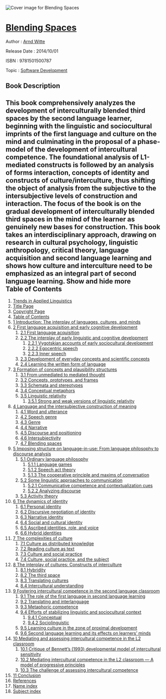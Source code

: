 ![Cover image for Blending Spaces](https://imgdetail.ebookreading.net/cover/cover/20200215/EB9781501500787.jpg)

[Blending Spaces](https://ebookreading.net/view/book/Blending+Spaces-EB9781501500787_1.html "Blending Spaces")
====================================================================================================================

Author : [Arnd Witte](https://ebookreading.net/search/author/Arnd+Witte)

Release Date : 2014/10/01

ISBN : 9781501500787

Topic : [Software Development](https://ebookreading.net/search/category/software-development)

Book Description
-----------------

 This book comprehensively analyzes the development of interculturally blended third spaces by the second language learner, beginning with the linguistic and sociocultural imprints of the first language and culture on the mind and culminating in the proposal of a phase-model of the development of intercultural competence. The foundational analysis of L1-mediated constructs is followed by an analysis of forms interaction, concepts of identity and constructs of culture/interculture, thus shifting the object of analysis from the subjective to the intersubjective levels of construction and interaction. The focus of the book is on the gradual development of interculturally blended third spaces in the mind of the learner as genuinely new bases for construction. This book takes an interdisciplinary approach, drawing on research in cultural psychology, linguistic anthropology, critical theory, language acquisition and second language learning and shows how culture and interculture need to be emphasized as an integral part of second language learning.        Show and hide more                
Table of Contents
-----------------

1. [Trends in Applied Linguistics](https://ebookreading.net/view/book/Blending+Spaces-EB9781501500787_2.html)
1. [Title Page](https://ebookreading.net/view/book/Blending+Spaces-EB9781501500787_3.html)
1. [Copyright Page](https://ebookreading.net/view/book/Blending+Spaces-EB9781501500787_4.html)
1. [Table of Contents](https://ebookreading.net/view/book/Blending+Spaces-EB9781501500787_5.html)
1. [1 Introduction: The interplay of languages, cultures, and minds](https://ebookreading.net/view/book/Blending+Spaces-EB9781501500787_6.html)
1. [2 First language acquisition and early cognitive development](https://ebookreading.net/view/book/Blending+Spaces-EB9781501500787_7.html)
    1. [2.1 First language acquisition](https://ebookreading.net/view/book/Blending+Spaces-EB9781501500787_7.html#title4)
    1. [2.2 The interplay of early linguistic and cognitive development](https://ebookreading.net/view/book/Blending+Spaces-EB9781501500787_7.html#title5)
        1. [2.2.1 Vygotskian accounts of early sociocultural development](https://ebookreading.net/view/book/Blending+Spaces-EB9781501500787_7.html#title6)
        1. [2.2.2 Egocentric speech](https://ebookreading.net/view/book/Blending+Spaces-EB9781501500787_7.html#title7)
        1. [2.2.3 Inner speech](https://ebookreading.net/view/book/Blending+Spaces-EB9781501500787_7.html#title8)
    1. [2.3 Development of everyday concepts and scientific concepts](https://ebookreading.net/view/book/Blending+Spaces-EB9781501500787_7.html#title9)
    1. [2.4 Learning the written form of language](https://ebookreading.net/view/book/Blending+Spaces-EB9781501500787_7.html#title10)
1. [3 Formation of concepts and plausibility structures](https://ebookreading.net/view/book/Blending+Spaces-EB9781501500787_8.html)
    1. [3.1 From unmediated to mediated thought](https://ebookreading.net/view/book/Blending+Spaces-EB9781501500787_8.html#title12)
    1. [3.2 Concepts, prototypes, and frames](https://ebookreading.net/view/book/Blending+Spaces-EB9781501500787_8.html#title13)
    1. [3.3 Schemata and stereotypes](https://ebookreading.net/view/book/Blending+Spaces-EB9781501500787_8.html#title14)
    1. [3.4 Conceptual metaphors](https://ebookreading.net/view/book/Blending+Spaces-EB9781501500787_8.html#title15)
    1. [3.5 Linguistic relativity](https://ebookreading.net/view/book/Blending+Spaces-EB9781501500787_8.html#title16)
        1. [3.5.1 Strong and weak versions of linguistic relativity](https://ebookreading.net/view/book/Blending+Spaces-EB9781501500787_8.html#title17)
1. [4 Language and the intersubjective construction of meaning](https://ebookreading.net/view/book/Blending+Spaces-EB9781501500787_9.html)
    1. [4.1 Word and utterance](https://ebookreading.net/view/book/Blending+Spaces-EB9781501500787_9.html#title19)
    1. [4.2 Speech genre](https://ebookreading.net/view/book/Blending+Spaces-EB9781501500787_9.html#title20)
    1. [4.3 Genre](https://ebookreading.net/view/book/Blending+Spaces-EB9781501500787_9.html#title21)
    1. [4.4 Narrative](https://ebookreading.net/view/book/Blending+Spaces-EB9781501500787_9.html#title22)
    1. [4.5 Discourse and positioning](https://ebookreading.net/view/book/Blending+Spaces-EB9781501500787_9.html#title23)
    1. [4.6 Intersubjectivity](https://ebookreading.net/view/book/Blending+Spaces-EB9781501500787_9.html#title24)
    1. [4.7 Blending spaces](https://ebookreading.net/view/book/Blending+Spaces-EB9781501500787_9.html#title25)
1. [5 Imposing structure on language-in-use: From language philosophy to discourse analysis](https://ebookreading.net/view/book/Blending+Spaces-EB9781501500787_10.html)
    1. [5.1 Ordinary language philosophy](https://ebookreading.net/view/book/Blending+Spaces-EB9781501500787_10.html#title27)
        1. [5.1.1 Language games](https://ebookreading.net/view/book/Blending+Spaces-EB9781501500787_10.html#title28)
        1. [5.1.2 Speech act theory](https://ebookreading.net/view/book/Blending+Spaces-EB9781501500787_10.html#title29)
        1. [5.1.3 The cooperative principle and maxims of conversation](https://ebookreading.net/view/book/Blending+Spaces-EB9781501500787_10.html#title30)
    1. [5.2 Some linguistic approaches to communication](https://ebookreading.net/view/book/Blending+Spaces-EB9781501500787_10.html#title31)
        1. [5.2.1 Communicative competence and contextualization cues](https://ebookreading.net/view/book/Blending+Spaces-EB9781501500787_10.html#title32)
        1. [5.2.2 Analyzing discourse](https://ebookreading.net/view/book/Blending+Spaces-EB9781501500787_10.html#title33)
    1. [5.3 Activity theory](https://ebookreading.net/view/book/Blending+Spaces-EB9781501500787_10.html#title34)
1. [6 The dynamics of identity](https://ebookreading.net/view/book/Blending+Spaces-EB9781501500787_11.html)
    1. [6.1 Personal identity](https://ebookreading.net/view/book/Blending+Spaces-EB9781501500787_11.html#title36)
    1. [6.2 Discursive negotiation of identity](https://ebookreading.net/view/book/Blending+Spaces-EB9781501500787_11.html#title37)
    1. [6.3 Narrative identity](https://ebookreading.net/view/book/Blending+Spaces-EB9781501500787_11.html#title38)
    1. [6.4 Social and cultural identity](https://ebookreading.net/view/book/Blending+Spaces-EB9781501500787_11.html#title39)
    1. [6.5 Ascribed identities, role, and voice](https://ebookreading.net/view/book/Blending+Spaces-EB9781501500787_11.html#title40)
    1. [6.6 Hybrid identities](https://ebookreading.net/view/book/Blending+Spaces-EB9781501500787_11.html#title41)
1. [7 The complexities of culture](https://ebookreading.net/view/book/Blending+Spaces-EB9781501500787_12.html)
    1. [7.1 Culture as distributed knowledge](https://ebookreading.net/view/book/Blending+Spaces-EB9781501500787_12.html#title43)
    1. [7.2 Reading culture as text](https://ebookreading.net/view/book/Blending+Spaces-EB9781501500787_12.html#title44)
    1. [7.3 Culture and social practice](https://ebookreading.net/view/book/Blending+Spaces-EB9781501500787_12.html#title45)
    1. [7.4 Culture, social practice, and the subject](https://ebookreading.net/view/book/Blending+Spaces-EB9781501500787_12.html#title46)
1. [8 The interplay of cultures: Constructs of interculture](https://ebookreading.net/view/book/Blending+Spaces-EB9781501500787_13.html)
    1. [8.1 Hybridity](https://ebookreading.net/view/book/Blending+Spaces-EB9781501500787_13.html#title48)
    1. [8.2 The third space](https://ebookreading.net/view/book/Blending+Spaces-EB9781501500787_13.html#title49)
    1. [8.3 Translating cultures](https://ebookreading.net/view/book/Blending+Spaces-EB9781501500787_13.html#title50)
    1. [8.4 Intercultural understanding](https://ebookreading.net/view/book/Blending+Spaces-EB9781501500787_13.html#title51)
1. [9 Fostering intercultural competence in the second language classroom](https://ebookreading.net/view/book/Blending+Spaces-EB9781501500787_14.html)
    1. [9.1 The role of the first language in second language learning](https://ebookreading.net/view/book/Blending+Spaces-EB9781501500787_14.html#title53)
    1. [9.2 Translating and interlanguage](https://ebookreading.net/view/book/Blending+Spaces-EB9781501500787_14.html#title54)
    1. [9.3 Metaphoric competence](https://ebookreading.net/view/book/Blending+Spaces-EB9781501500787_14.html#title55)
    1. [9.4 Efforts of stabilizing linguistic and sociocultural context](https://ebookreading.net/view/book/Blending+Spaces-EB9781501500787_14.html#title56)
        1. [9.4.1 Conceptual](https://ebookreading.net/view/book/Blending+Spaces-EB9781501500787_14.html#title57)
        1. [9.4.2 Sociolinguistic](https://ebookreading.net/view/book/Blending+Spaces-EB9781501500787_14.html#title58)
    1. [9.5 Learning culture in the zone of proximal development](https://ebookreading.net/view/book/Blending+Spaces-EB9781501500787_14.html#title59)
    1. [9.6 Second language learning and its effects on learners’ minds](https://ebookreading.net/view/book/Blending+Spaces-EB9781501500787_14.html#title60)
1. [10 Mediating and assessing intercultural competence in the L2 classroom](https://ebookreading.net/view/book/Blending+Spaces-EB9781501500787_15.html)
    1. [10.1 Critique of Bennett’s (1993) developmental model of intercultural sensitivity](https://ebookreading.net/view/book/Blending+Spaces-EB9781501500787_15.html#title62)
    1. [10.2 Mediating intercultural competence in the L2 classroom — A model of progressive principles](https://ebookreading.net/view/book/Blending+Spaces-EB9781501500787_15.html#title63)
    1. [10.3 The challenge of assessing intercultural competence](https://ebookreading.net/view/book/Blending+Spaces-EB9781501500787_16.html#title64)
1. [11 Conclusion](https://ebookreading.net/view/book/Blending+Spaces-EB9781501500787_17.html)
1. [References](https://ebookreading.net/view/book/Blending+Spaces-EB9781501500787_18.html)
1. [Name index](https://ebookreading.net/view/book/Blending+Spaces-EB9781501500787_19.html)
1. [Subject index](https://ebookreading.net/view/book/Blending+Spaces-EB9781501500787_20.html)
